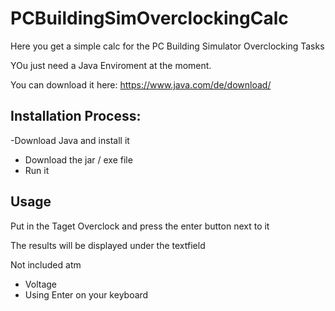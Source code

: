 # PCBuildingSimOverclockingCalc
Here you get a simple calc for the PC Building Simulator Overclocking Tasks

YOu just need a Java Enviroment at the moment.

You can download it here:
https://www.java.com/de/download/

## Installation Process:
-Download Java and install it
- Download the jar / exe file 
- Run it

## Usage
Put in the Taget Overclock and press the enter button next to it

The results will be displayed under the textfield


Not included atm
- Voltage
- Using Enter on your keyboard
